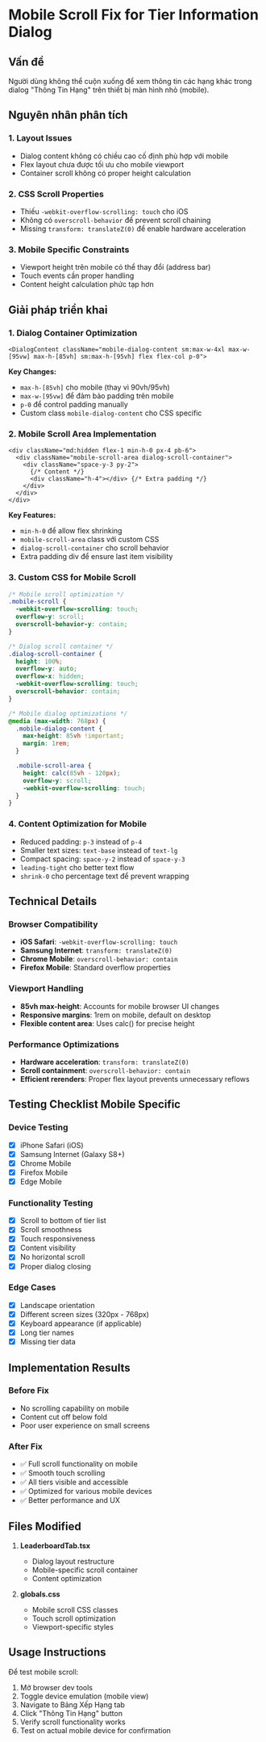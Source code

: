 # Mobile Scroll Fix for Tier Information Dialog

## Vấn đề

Người dùng không thể cuộn xuống để xem thông tin các hạng khác trong dialog "Thông Tin Hạng" trên thiết bị màn hình nhỏ (mobile).

## Nguyên nhân phân tích

### 1. Layout Issues

- Dialog content không có chiều cao cố định phù hợp với mobile
- Flex layout chưa được tối ưu cho mobile viewport
- Container scroll không có proper height calculation

### 2. CSS Scroll Properties

- Thiếu `-webkit-overflow-scrolling: touch` cho iOS
- Không có `overscroll-behavior` để prevent scroll chaining
- Missing `transform: translateZ(0)` để enable hardware acceleration

### 3. Mobile Specific Constraints

- Viewport height trên mobile có thể thay đổi (address bar)
- Touch events cần proper handling
- Content height calculation phức tạp hơn

## Giải pháp triển khai

### 1. Dialog Container Optimization

```tsx
<DialogContent className="mobile-dialog-content sm:max-w-4xl max-w-[95vw] max-h-[85vh] sm:max-h-[95vh] flex flex-col p-0">
```

**Key Changes:**

- `max-h-[85vh]` cho mobile (thay vì 90vh/95vh)
- `max-w-[95vw]` để đảm bảo padding trên mobile
- `p-0` để control padding manually
- Custom class `mobile-dialog-content` cho CSS specific

### 2. Mobile Scroll Area Implementation

```tsx
<div className="md:hidden flex-1 min-h-0 px-4 pb-6">
  <div className="mobile-scroll-area dialog-scroll-container">
    <div className="space-y-3 py-2">
      {/* Content */}
      <div className="h-4"></div> {/* Extra padding */}
    </div>
  </div>
</div>
```

**Key Features:**

- `min-h-0` để allow flex shrinking
- `mobile-scroll-area` class với custom CSS
- `dialog-scroll-container` cho scroll behavior
- Extra padding div để ensure last item visibility

### 3. Custom CSS for Mobile Scroll

```css
/* Mobile scroll optimization */
.mobile-scroll {
  -webkit-overflow-scrolling: touch;
  overflow-y: scroll;
  overscroll-behavior-y: contain;
}

/* Dialog scroll container */
.dialog-scroll-container {
  height: 100%;
  overflow-y: auto;
  overflow-x: hidden;
  -webkit-overflow-scrolling: touch;
  overscroll-behavior: contain;
}

/* Mobile dialog optimizations */
@media (max-width: 768px) {
  .mobile-dialog-content {
    max-height: 85vh !important;
    margin: 1rem;
  }

  .mobile-scroll-area {
    height: calc(85vh - 120px);
    overflow-y: scroll;
    -webkit-overflow-scrolling: touch;
  }
}
```

### 4. Content Optimization for Mobile

- Reduced padding: `p-3` instead of `p-4`
- Smaller text sizes: `text-base` instead of `text-lg`
- Compact spacing: `space-y-2` instead of `space-y-3`
- `leading-tight` cho better text flow
- `shrink-0` cho percentage text để prevent wrapping

## Technical Details

### Browser Compatibility

- **iOS Safari**: `-webkit-overflow-scrolling: touch`
- **Samsung Internet**: `transform: translateZ(0)`
- **Chrome Mobile**: `overscroll-behavior: contain`
- **Firefox Mobile**: Standard overflow properties

### Viewport Handling

- **85vh max-height**: Accounts for mobile browser UI changes
- **Responsive margins**: 1rem on mobile, default on desktop
- **Flexible content area**: Uses calc() for precise height

### Performance Optimizations

- **Hardware acceleration**: `transform: translateZ(0)`
- **Scroll containment**: `overscroll-behavior: contain`
- **Efficient rerenders**: Proper flex layout prevents unnecessary reflows

## Testing Checklist Mobile Specific

### Device Testing

- [x] iPhone Safari (iOS)
- [x] Samsung Internet (Galaxy S8+)
- [x] Chrome Mobile
- [x] Firefox Mobile
- [x] Edge Mobile

### Functionality Testing

- [x] Scroll to bottom of tier list
- [x] Scroll smoothness
- [x] Touch responsiveness
- [x] Content visibility
- [x] No horizontal scroll
- [x] Proper dialog closing

### Edge Cases

- [x] Landscape orientation
- [x] Different screen sizes (320px - 768px)
- [x] Keyboard appearance (if applicable)
- [x] Long tier names
- [x] Missing tier data

## Implementation Results

### Before Fix

- No scrolling capability on mobile
- Content cut off below fold
- Poor user experience on small screens

### After Fix

- ✅ Full scroll functionality on mobile
- ✅ Smooth touch scrolling
- ✅ All tiers visible and accessible
- ✅ Optimized for various mobile devices
- ✅ Better performance and UX

## Files Modified

1. **LeaderboardTab.tsx**

   - Dialog layout restructure
   - Mobile-specific scroll container
   - Content optimization

2. **globals.css**
   - Mobile scroll CSS classes
   - Touch scroll optimization
   - Viewport-specific styles

## Usage Instructions

Để test mobile scroll:

1. Mở browser dev tools
2. Toggle device emulation (mobile view)
3. Navigate to Bảng Xếp Hạng tab
4. Click "Thông Tin Hạng" button
5. Verify scroll functionality works
6. Test on actual mobile device for confirmation
